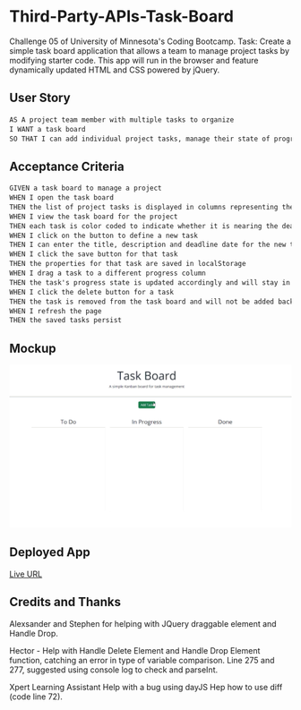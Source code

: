 # Third-Party-APIs-Task-Board
Challenge 05 of University of Minnesota's Coding Bootcamp.  Task: Create a simple task board application that allows a team to manage project tasks by modifying starter code. This app will run in the browser and feature dynamically updated HTML and CSS powered by jQuery.

## User Story

```md
AS A project team member with multiple tasks to organize
I WANT a task board 
SO THAT I can add individual project tasks, manage their state of progress and track overall project progress accordingly
```

## Acceptance Criteria

```md
GIVEN a task board to manage a project
WHEN I open the task board
THEN the list of project tasks is displayed in columns representing the task progress state (Not Yet Started, In Progress, Completed)
WHEN I view the task board for the project
THEN each task is color coded to indicate whether it is nearing the deadline (yellow) or is overdue (red)
WHEN I click on the button to define a new task
THEN I can enter the title, description and deadline date for the new task into a modal dialog
WHEN I click the save button for that task
THEN the properties for that task are saved in localStorage
WHEN I drag a task to a different progress column
THEN the task's progress state is updated accordingly and will stay in the new column after refreshing
WHEN I click the delete button for a task
THEN the task is removed from the task board and will not be added back after refreshing
WHEN I refresh the page
THEN the saved tasks persist
```

## Mockup 
![A user adds three tasks to the task board and changes the state of two of them then deletes one](assets/images/Third-Party-APIs-Leena-Cruz.gif)

## Deployed App

[Live URL](https://leenacruz.github.io/Third-Party-APIs-Task-Board/)


## Credits and Thanks

Alexsander and Stephen for helping with JQuery draggable element and Handle Drop. 

Hector - Help with Handle Delete Element and Handle Drop Element function, catching an error in type of variable comparison.  Line 275 and 277, suggested using console log to check and parseInt.         

Xpert Learning Assistant 
Help with a bug using dayJS 
Hep how to use diff (code line 72).
